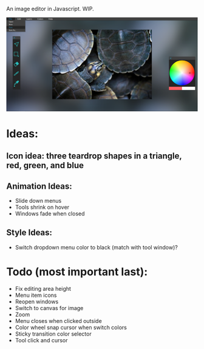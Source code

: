 An image editor in Javascript. WIP.

![screencap](./screenshot.png "Screenshot")


# Ideas: 
## Icon idea: three teardrop shapes in a triangle, red, green, and blue
## Animation Ideas:
- Slide down menus
- Tools shrink on hover
- Windows fade when closed

## Style Ideas:
- Switch dropdown menu color to black (match with tool window)?

# Todo (most important last):
- Fix editing area height
- Menu item icons
- Reopen windows
- Switch to canvas for image
- Zoom
- Menu closes when clicked outside
- Color wheel snap cursor when switch colors
- Sticky transition color selector
- Tool click and cursor

